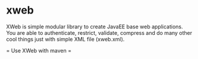 xweb
====

XWeb is simple modular library to create JavaEE base web applications. You are able to authenticate, restrict, validate, compress and do many other cool things just with simple XML file (xweb.xml).

= Use XWeb with maven =
